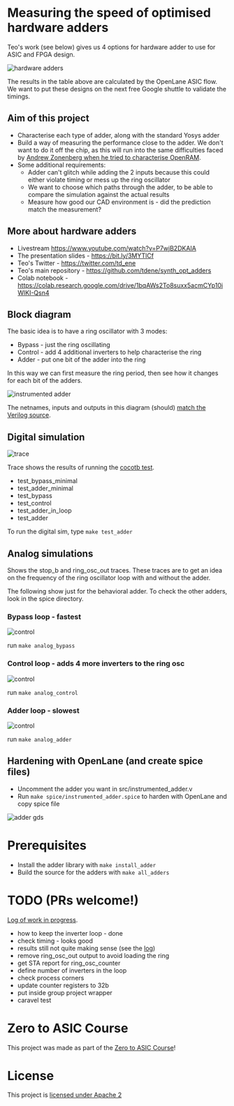 # Measuring the speed of optimised hardware adders

Teo's work (see below) gives us 4 options for hardware adder to use for ASIC and FPGA design.

![hardware adders](docs/hardwareadders.png)

The results in the table above are calculated by the OpenLane ASIC flow. We want to put these designs
on the next free Google shuttle to validate the timings.

## Aim of this project

* Characterise each type of adder, along with the standard Yosys adder 
* Build a way of measuring the performance close to the adder. We don't want to do it off the chip, as this will run into the same difficulties faced by [Andrew Zonenberg when he tried to characterise OpenRAM](https://www.youtube.com/watch?v=lMmzrAdkaB0).
* Some additional requirements:
    * Adder can't glitch while adding the 2 inputs because this could either violate timing or mess up the ring oscillator
    * We want to choose which paths through the adder, to be able to compare the simulation against the actual results
    * Measure how good our CAD environment is - did the prediction match the measurement?

## More about hardware adders

* Livestream https://www.youtube.com/watch?v=P7wjB2DKAIA
* The presentation slides - https://bit.ly/3MYTlCf
* Teo's Twitter - https://twitter.com/td_ene
* Teo's main repository - https://github.com/tdene/synth_opt_adders
* Colab notebook - https://colab.research.google.com/drive/1bqAWs2To8suxx5acmCYp10iWlKI-Qsn4

## Block diagram

The basic idea is to have a ring oscillator with 3 modes:

* Bypass - just the ring oscillating
* Control - add 4 additional inverters to help characterise the ring
* Adder - put one bit of the adder into the ring

In this way we can first measure the ring period, then see how it changes for each bit of the adders.

![instrumented adder](docs/instrumented_adder.svg)

The netnames, inputs and outputs in this diagram (should) [match the Verilog source](src/instrumented_adder.v).

## Digital simulation

![trace](docs/trace.png)

Trace shows the results of running the [cocotb test](test/test_adder.py).

* test_bypass_minimal
* test_adder_minimal
* test_bypass
* test_control
* test_adder_in_loop
* test_adder

To run the digital sim, type `make test_adder`

## Analog simulations

Shows the stop_b and ring_osc_out traces. These traces are to get an idea on the frequency of the ring oscillator loop with and without the adder.

The following show just for the behavioral adder. To check the other adders, look in the spice directory.

### Bypass loop - fastest

![control](docs/spice_pics/bypass.png)

run `make analog_bypass`

### Control loop - adds 4 more inverters to the ring osc

![control](docs/spice_pics/control.png)

run `make analog_control`

### Adder loop - slowest

![control](docs/spice_pics/adder.png)

run `make analog_adder`

## Hardening with OpenLane (and create spice files)

* Uncomment the adder you want in src/instrumented_adder.v
* Run `make spice/instrumented_adder.spice` to harden with OpenLane and copy spice file

![adder gds](docs/gds.png)

# Prerequisites

* Install the adder library with `make install_adder`
* Build the source for the adders with `make all_adders`

# TODO (PRs welcome!)

[Log of work in progress](docs/log.md).

* how to keep the inverter loop - done
* check timing - looks good
* results still not quite making sense (see the [log](docs/log.md))
* remove ring_osc_out output to avoid loading the ring
* get STA report for ring_osc_counter
* define number of inverters in the loop
* check process corners
* update counter registers to 32b
* put inside group project wrapper
* caravel test

# Zero to ASIC Course

This project was made as part of the [Zero to ASIC Course](https://zerotoasiccourse.com)!

# License

This project is [licensed under Apache 2](LICENSE)
